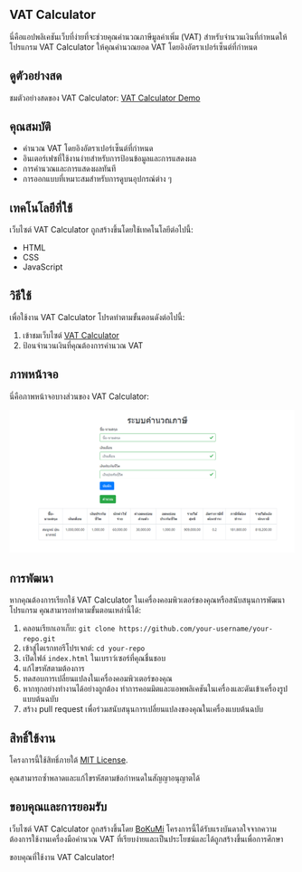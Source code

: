 ## VAT Calculator

นี่คือแอปพลิเคชันเว็บที่ง่ายที่จะช่วยคุณคำนวณภาษีมูลค่าเพิ่ม (VAT) สำหรับจำนวนเงินที่กำหนดให้ โปรแกรม VAT Calculator ให้คุณคำนวณยอด VAT โดยอิงอัตราเปอร์เซ็นต์ที่กำหนด

## ดูตัวอย่างสด

ชมตัวอย่างสดของ VAT Calculator: [VAT Calculator Demo](https://obj-work-shop1.vercel.app/)

## คุณสมบัติ

- คำนวณ VAT โดยอิงอัตราเปอร์เซ็นต์ที่กำหนด
- อินเตอร์เฟซที่ใช้งานง่ายสำหรับการป้อนข้อมูลและการแสดงผล
- การคำนวณและการแสดงผลทันที
- การออกแบบที่เหมาะสมสำหรับการดูบนอุปกรณ์ต่าง ๆ

## เทคโนโลยีที่ใช้

เว็บไซต์ VAT Calculator ถูกสร้างขึ้นโดยใช้เทคโนโลยีต่อไปนี้:

- HTML
- CSS
- JavaScript

## วิธีใช้

เพื่อใช้งาน VAT Calculator โปรดทำตามขั้นตอนดังต่อไปนี้:

1. เข้าชมเว็บไซต์ [VAT Calculator](https://obj-work-shop1.vercel.app/)
2. ป้อนจำนวนเงินที่คุณต้องการคำนวณ VAT

## ภาพหน้าจอ

นี่คือภาพหน้าจอบางส่วนของ VAT Calculator:

![VAT Calculator - มุมมองเดสก์ท็อป](/sc1.png)

## การพัฒนา

หากคุณต้องการเรียกใช้ VAT Calculator ในเครื่องคอมพิวเตอร์ของคุณหรือสนับสนุนการพัฒนาโปรแกรม คุณสามารถทำตามขั้นตอนเหล่านี้ได้:

1. คลอนเรียกเอาเก็บ: `git clone https://github.com/your-username/your-repo.git`
2. เข้าสู่ไดเรกทอรีโปรเจกต์: `cd your-repo`
3. เปิดไฟล์ `index.html` ในเบราว์เซอร์ที่คุณชื่นชอบ
4. แก้ไขรหัสตามต้องการ
5. ทดสอบการเปลี่ยนแปลงในเครื่องคอมพิวเตอร์ของคุณ
6. หากทุกอย่างทำงานได้อย่างถูกต้อง ทำการคอมมิตและแอพพลิเคชันในเครื่องและดันเข้าเครื่องรูปแบบต้นฉบับ
7. สร้าง pull request เพื่อร่วมสนับสนุนการเปลี่ยนแปลงของคุณในเครื่องแบบต้นฉบับ

## สิทธิ์ใช้งาน

โครงการนี้ใช้สิทธิ์ภายใต้ [MIT License](LICENSE).

คุณสามารถซ้ำพลาดและแก้ไขรหัสตามข้อกำหนดในสัญญาอนุญาตได้

## ขอบคุณและการยอมรับ

เว็บไซต์ VAT Calculator ถูกสร้างขึ้นโดย [BoKuMi](https://github.com/boon14872) โครงการนี้ได้รับแรงบันดาลใจจากความต้องการใช้งานเครื่องมือคำนวณ VAT ที่เรียบง่ายและเป็นประโยชน์และได้ถูกสร้างขึ้นเพื่อการศึกษา

ขอบคุณที่ใช้งาน VAT Calculator!
